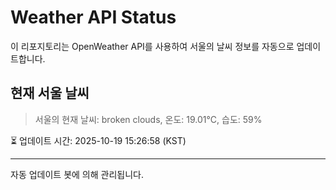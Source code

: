 
# Weather API Status

이 리포지토리는 OpenWeather API를 사용하여 서울의 날씨 정보를 자동으로 업데이트합니다.

## 현재 서울 날씨
> 서울의 현재 날씨: broken clouds, 온도: 19.01°C, 습도: 59%

⏳ 업데이트 시간: 2025-10-19 15:26:58 (KST)

---
자동 업데이트 봇에 의해 관리됩니다.
